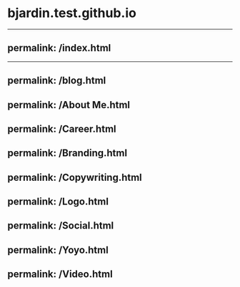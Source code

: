 # bjardin.test.github.io

---
permalink: /index.html
---

---
permalink: /blog.html
---
permalink: /About Me.html
---
permalink: /Career.html
---
permalink: /Branding.html
---
permalink: /Copywriting.html
---
permalink: /Logo.html
---
permalink: /Social.html
---
permalink: /Yoyo.html
---
permalink: /Video.html
---
